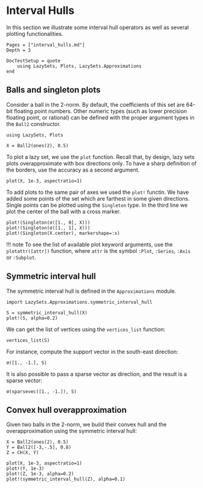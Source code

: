 # Interval Hulls

In this section we illustrate some interval hull operators
as well as several plotting functionalities.

```@contents
Pages = ["interval_hulls.md"]
Depth = 3
```

```@meta
DocTestSetup = quote
    using LazySets, Plots, LazySets.Approximations
end
```

## Balls and singleton plots

Consider a ball in the 2-norm. By default, the coefficients of this set are 64-bit floating point
numbers. Other numeric types (such as lower precision floating point, or rational)
can be defined with the proper argument types in the `Ball2` constructor.

```@example example_ih
using LazySets, Plots

X = Ball2(ones(2), 0.5)
```

To plot a lazy set, we use the `plot` function. Recall that, by design, lazy sets
plots overapproximate with box directions only. To have a sharp definition of the
borders, use the accuracy as a second argument.

```@example example_ih
plot(X, 1e-3, aspectratio=1)
```

To add plots to the same pair of axes we used the `plot!` functin. We have added some
points of the set which are farthest in some given directions.
Single points can be plotted using the `Singleton` type.
In the third line we plot the center of the ball with a cross marker.


```@example example_ih
plot!(Singleton(σ([1., 0], X)))
plot!(Singleton(σ([1., 1], X)))
plot!(Singleton(X.center), markershape=:x)
```

!!! note
    To see the list of available plot keyword arguments, use the `plotattr([attr])`
    function, where `attr` is the symbol `:Plot`, `:Series`, `:Axis` or `:Subplot`.

## Symmetric interval hull

The symmetric interval hull is defined in the `Approximations` module.

```@example example_ih
import LazySets.Approximations.symmetric_interval_hull

S = symmetric_interval_hull(X)
plot!(S, alpha=0.2)
```

We can get the list of vertices using the `vertices_list` function:

```@example example_ih
vertices_list(S)
```
 
For instance, compute the support vector in the south-east direction:
 
```@example example_ih
σ([1., -1.], S)
```
 
 It is also possible to pass a sparse vector as direction, and the result is a
 sparse vector:
 
 ```@example example_ih
σ(sparsevec([1., -1.]), S)
```

## Convex hull overapproximation

Given two balls in the 2-norm, we build their convex hull and the overapproximation
using the symmetric interval hull:

```@example example_ih
X = Ball2(ones(2), 0.5)
Y = Ball2([-3,-.5], 0.8)
Z = CH(X, Y)

plot(X, 1e-3, aspectratio=1)
plot!(Y, 1e-3)
plot!(Z, 1e-3, alpha=0.2)
plot!(symmetric_interval_hull(Z), alpha=0.1)
```
